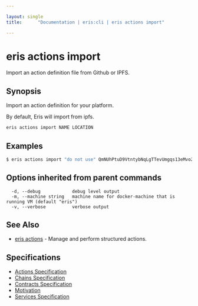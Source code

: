```yaml
---

layout: single
title:      "Documentation | eris:cli | eris actions import"

---
```


# eris actions import

Import an action definition file from Github or IPFS.

## Synopsis

Import an action definition for your platform.

By default, Eris will import from ipfs.

```bash
eris actions import NAME LOCATION
```

## Examples

```bash
$ eris actions import "do not use" QmNUhPtuD9VtntybNqLgTTevUmgqs13eMvo2fkCwLLx5MX
```

## Options inherited from parent commands

```
  -d, --debug            debug level output
  -m, --machine string   machine name for docker-machine that is running VM (default "eris")
  -v, --verbose          verbose output
```

## See Also

* [eris actions](/docs/documentation/cli/0.11.3/eris_actions/)	 - Manage and perform structured actions.

## Specifications

* [Actions Specification](/docs/documentation/cli/0.11.3/actions_specification/)
* [Chains Specification](/docs/documentation/cli/0.11.3/chains_specification/)
* [Contracts Specification](/docs/documentation/cli/0.11.3/contracts_specification/)
* [Motivation](/docs/documentation/cli/0.11.3/motivation/)
* [Services Specification](/docs/documentation/cli/0.11.3/services_specification/)

